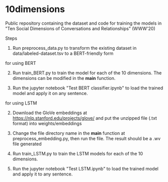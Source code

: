 # 10dimensions
Public repository containing the dataset and code for training the models in "Ten Social Dimensions of Conversations and Relationships" (WWW'20)

Steps

1. Run preprocess_data.py to transform the existing dataset in data/labeled-dataset.tsv to a BERT-friendly form

for using BERT

2. Run train_BERT.py to train the model for each of the 10 dimensions. The dimensions can be modified in the __main__ function.

3. Run the jupyter notebook "Test BERT classifier.ipynb" to load the trained model and apply it on any sentence.

for using LSTM

2. Download the GloVe embeddings at https://nlp.stanford.edu/projects/glove/ and put the unzipped file (.txt format) into weights/embeddings

3. Change the file directory name in the __main__ function at preprocess_embedding.py, then run the file. The result should be a .wv file generated

4. Run train_LSTM.py to train the LSTM models for each of the 10 dimensions.

5. Run the jupyter notebook "Test LSTM.ipynb" to load the trained model and apply it to any sentence.